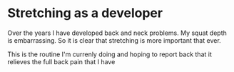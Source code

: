 # Stretching as a developer 

Over the years I have developed back and neck problems. My squat depth is embarrassing. 
So it is clear that stretching is more important that ever. 

This is the routine I'm currenly doing and hoping to report back that it relieves the full back pain that I have

